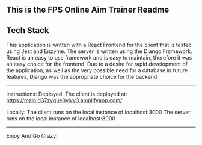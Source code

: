 This is the FPS Online Aim Trainer Readme
------------------------------------------------------------------------------------------------------

## Tech Stack
This application is written with a React Frontend for the client that is tested using Jest and Enzyme. The server is written using the Django Framework.
React is an easy to use framework and is easy to maintain, therefore it was an easy choice for the frontend.
Due to a desire for rapid development of the application, as well as the very possible need for a database in future features,
Django was the appropriate choice for the backend

------------------------------------------------------------------------------------------------------
Instructions:
Deployed:
The client is deployed at: https://main.d37zyque0vjvy3.amplifyapp.com/

Locally:
The client runs on the local instance of localhost:3000
The server runs on the local instance of localhost:8000
  
------------------------------------------------------------------------------------------------------
Enjoy And Go Crazy!
  
